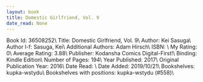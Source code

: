 ```yaml
---
layout: book
title: Domestic Girlfriend, Vol. 9
date_read: None
---
```


Book Id: 36508252\ 
Title: Domestic Girlfriend, Vol. 9\ 
Author: Kei Sasuga\ 
Author l-f: Sasuga, Kei\ 
Additional Authors: Adam Hirsch\ 
ISBN: \ 
My Rating: 0\ 
Average Rating: 3.88\ 
Publisher: Kodansha Comics Digital-First!\ 
Binding: Kindle Edition\ 
Number of Pages: 194\ 
Year Published: 2017\ 
Original Publication Year: 2016\ 
Date Read: \ 
Date Added: 2019/10/21\ 
Bookshelves: kupka-wstydu\ 
Bookshelves with positions: kupka-wstydu (#558)\ 

